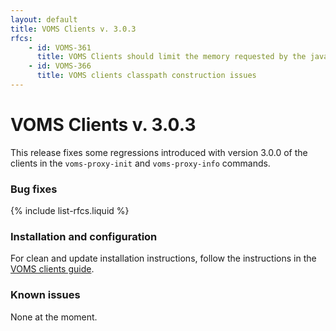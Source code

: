 ```yaml
---
layout: default
title: VOMS Clients v. 3.0.3
rfcs:
    - id: VOMS-361
      title: VOMS Clients should limit the memory requested by the java VM
    - id: VOMS-366
      title: VOMS clients classpath construction issues
---
```


# VOMS Clients v. 3.0.3

This release fixes some regressions introduced with version 3.0.0 of the clients in
the `voms-proxy-init` and `voms-proxy-info` commands.

### Bug fixes

{% include list-rfcs.liquid %}

### Installation and configuration

For clean and update installation instructions, follow the instructions in the [VOMS clients guide]({{site.baseurl}}/documentation/voms-clients-guide). 

### Known issues

None at the moment.
